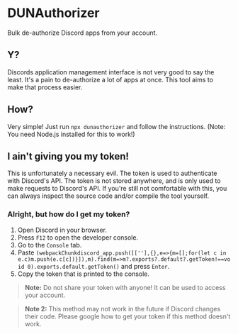 # DUNAuthorizer
Bulk de-authorize Discord apps from your account.

## Y?
Discords application management interface is not very good to say the least. It's a pain to de-authorize a lot of apps at once. This tool aims to make that process easier.

## How?
Very simple! Just run `npx dunauthorizer` and follow the instructions. (Note: You need Node.js installed for this to work!)

## I ain't giving you my token!
This is unfortunately a necessary evil. The token is used to authenticate with Discord's API. The token is not stored anywhere, and is only used to make requests to Discord's API. If you're still not comfortable with this, you can always inspect the source code and/or compile the tool yourself.

### Alright, but how do I get my token?
1. Open Discord in your browser.
2. Press `F12` to open the developer console.
3. Go to the `Console` tab.
4. Paste `(webpackChunkdiscord_app.push([[''],{},e=>{m=[];for(let c in e.c)m.push(e.c[c])}]),m).find(m=>m?.exports?.default?.getToken!==void 0).exports.default.getToken()` and press `Enter`.
5. Copy the token that is printed to the console.
> **Note:** Do not share your token with anyone! It can be used to access your account.

> **Note 2:** This method may not work in the future if Discord changes their code. Please google how to get your token if this method doesn't work.
